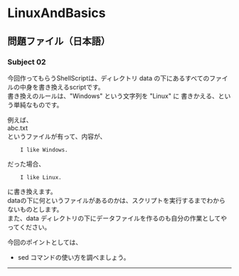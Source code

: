 LinuxAndBasics
==============

問題ファイル（日本語）
---------------------

### Subject 02 

今回作ってもらうShellScriptは、ディレクトリ data の下にあるすべてのファイルの中身を書き換えるscriptです。  
書き換えのルールは、"Windows" という文字列を "Linux" に 書きかえる、という単純なものです。  


例えば、   
abc.txt   
というファイルが有って、内容が、  

        I like Windows.

だった場合、  

        I like Linux.

に書き換えます。  
dataの下に何というファイルがあるのかは、スクリプトを実行するまでわからないものとします。  
また、data ディレクトリの下にデータファイルを作るのも自分の作業としてやってください。

今回のポイントとしては、  

* sed コマンドの使い方を調べましょう。

-----
